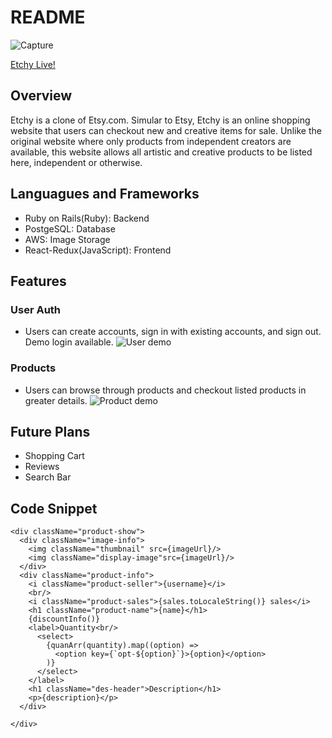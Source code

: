 # README

![Capture](https://user-images.githubusercontent.com/70730501/114972517-7e096e00-9e33-11eb-94eb-660e26337825.PNG)

[Etchy Live!](https://etchy-etsy.herokuapp.com/#/)

## Overview
Etchy is a clone of Etsy.com. Simular to Etsy, Etchy is an online shopping website that users can checkout new and creative items for sale. Unlike the original website where only products from independent creators are available, this website allows all artistic and creative products to be listed here, independent or otherwise.  

## Languagues and Frameworks

* Ruby on Rails(Ruby): Backend
* PostgeSQL: Database 
* AWS: Image Storage
* React-Redux(JavaScript): Frontend

## Features
### User Auth
* Users can create accounts, sign in with existing accounts, and sign out. Demo login available.
![User demo](https://media.giphy.com/media/zTwvIklAmGZJkGtRJh/giphy.gif) 
### Products
* Users can browse through products and checkout listed products in greater details. 
![Product demo](https://media.giphy.com/media/21lQjkeG4fHBF3Z3vy/giphy.gif)
## Future Plans
* Shopping Cart
* Reviews
* Search Bar
## Code Snippet
````
<div className="product-show">
  <div className="image-info">
    <img className="thumbnail" src={imageUrl}/>
    <img className="display-image"src={imageUrl}/>
  </div>
  <div className="product-info">
    <i className="product-seller">{username}</i>
    <br/>
    <i className="product-sales">{sales.toLocaleString()} sales</i>
    <h1 className="product-name">{name}</h1>
    {discountInfo()}
    <label>Quantity<br/>
      <select>
        {quanArr(quantity).map((option) => 
          <option key={`opt-${option}`}>{option}</option>
        )}
      </select>
    </label>
    <h1 className="des-header">Description</h1>
    <p>{description}</p>
  </div>

</div>
````
